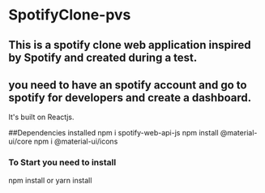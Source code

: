 # SpotifyClone-pvs

## This is a spotify clone web application inspired by Spotify and created during a test.
## you need to have an spotify account and go to spotify for developers and create a dashboard.

It's built on Reactjs.


##Dependencies installed
npm i spotify-web-api-js
npm install @material-ui/core
npm i @material-ui/icons

### To Start you need to install

npm install or yarn install
